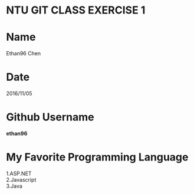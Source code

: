 # **NTU GIT CLASS EXERCISE 1**

# **Name**
Ethan96 Chen

# **Date**
2016/11/05

# **Github Username**
**ethan96**

# **My Favorite Programming Language**
1.ASP.NET  
2.Javascript  
3.Java  

